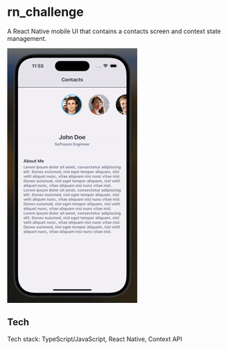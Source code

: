 # rn_challenge

A React Native mobile UI that contains a contacts screen and context state management.

![RN Challenge Demo](./src/assets/rn-challenge-demo.gif)

## Tech

Tech stack: TypeScript/JavaScript, React Native, Context API

